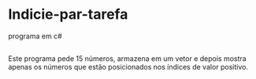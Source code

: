 # Indicie-par-tarefa
programa em c#
##
Este programa pede 15 números, armazena em um vetor e depois mostra apenas os números que estão posicionados nos índices de valor positivo.
##
